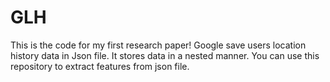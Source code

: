 # GLH
This is the code for my first research paper!
Google save users location history data in Json file. It stores data in a nested manner. You can use this repository to extract features from json file.
